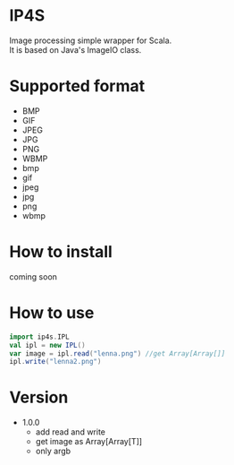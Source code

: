 # IP4S
Image processing simple wrapper for Scala.  
It is based on Java's ImageIO class.

# Supported format
- BMP
- GIF
- JPEG
- JPG
- PNG 
- WBMP
- bmp
- gif
- jpeg
- jpg
- png
- wbmp

# How to install
coming soon  

# How to use

```scala
import ip4s.IPL
val ipl = new IPL()
var image = ipl.read("lenna.png") //get Array[Array[]]
ipl.write("lenna2.png")
```

# Version
* 1.0.0
  * add read and write
  * get image as Array[Array[T]]
  * only argb
